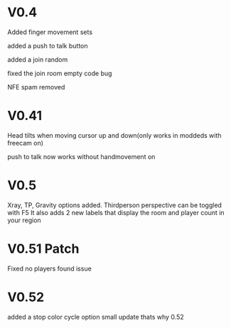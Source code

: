 # V0.4

Added finger movement sets


added a push to talk button


added a join random


fixed the join room empty code bug


NFE spam removed


# V0.41


Head tilts when moving cursor up and down(only works in moddeds with freecam on)


push to talk now works without handmovement on


# V0.5


Xray, TP, Gravity options added.
Thirdperson perspective can be toggled with F5
It also adds 2 new labels that display the room and player count in your region

# V0.51 Patch

Fixed no players found issue

# V0.52 

added a stop color cycle option
small update thats why 0.52
